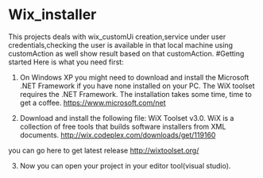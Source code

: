 # Wix_installer
This projects deals with wix_customUi creation,service under user credentials,checking the user is available in that local machine using customAction as well show result based on that customAction.
#Getting started
Here is what you need first:


1) On Windows XP you might need to download and install the Microsoft .NET Framework if you have none installed on your PC. The WiX toolset requires the .NET Framework. The installation takes some time, time to get a coffee.
https://www.microsoft.com/net

2) Download and install the following file: WiX Toolset v3.0. WiX is a collection of free tools that builds software installers from XML documents.
 http://wix.codeplex.com/downloads/get/119160
 
 you can go here to get latest release http://wixtoolset.org/
 
3) Now you can open your project in your editor tool(visual studio).
